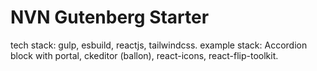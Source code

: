 # NVN Gutenberg Starter
tech stack: gulp, esbuild, reactjs, tailwindcss.
example stack: Accordion block with portal, ckeditor (ballon), react-icons, react-flip-toolkit.